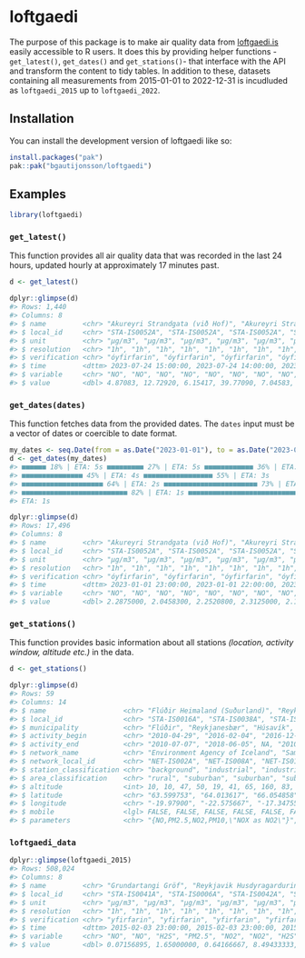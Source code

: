 
<!-- README.md is generated from README.Rmd. Please edit that file -->

# loftgaedi

<!-- badges: start -->
<!-- badges: end -->

The purpose of this package is to make air quality data from
[loftgaedi.is](https://loftgaedi.is) easily accessible to R users. It
does this by providing helper functions -`get_latest()`, `get_dates()`
and `get_stations()`- that interface with the API and transform the
content to tidy tables. In addition to these, datasets containing all
measurements from 2015-01-01 to 2022-12-31 is incudluded as
`loftgaedi_2015` up to `loftgaedi_2022`.

## Installation

You can install the development version of loftgaedi like so:

``` r
install.packages("pak")
pak::pak("bgautijonsson/loftgaedi")
```

## Examples

``` r
library(loftgaedi)
```

### `get_latest()`

This function provides all air quality data that was recorded in the
last 24 hours, updated hourly at approximately 17 minutes past.

``` r
d <- get_latest()

dplyr::glimpse(d)
#> Rows: 1,440
#> Columns: 8
#> $ name         <chr> "Akureyri Strandgata (við Hof)", "Akureyri Strandgata (vi…
#> $ local_id     <chr> "STA-IS0052A", "STA-IS0052A", "STA-IS0052A", "STA-IS0052A…
#> $ unit         <chr> "µg/m3", "µg/m3", "µg/m3", "µg/m3", "µg/m3", "µg/m3", "µg…
#> $ resolution   <chr> "1h", "1h", "1h", "1h", "1h", "1h", "1h", "1h", "1h", "1h…
#> $ verification <chr> "óyfirfarin", "óyfirfarin", "óyfirfarin", "óyfirfarin", "…
#> $ time         <dttm> 2023-07-24 15:00:00, 2023-07-24 14:00:00, 2023-07-24 13:…
#> $ variable     <chr> "NO", "NO", "NO", "NO", "NO", "NO", "NO", "NO", "NO", "NO…
#> $ value        <dbl> 4.87083, 12.72920, 6.15417, 39.77090, 7.04583, 25.26460, …
```

### `get_dates(dates)`

This function fetches data from the provided dates. The `dates` input
must be a vector of dates or coercible to date format.

``` r
my_dates <- seq.Date(from = as.Date("2023-01-01"), to = as.Date("2023-01-11"), by = "days")
d <- get_dates(my_dates)
#> ■■■■■■ 18% | ETA: 5s ■■■■■■■■■ 27% | ETA: 5s ■■■■■■■■■■■■ 36% | ETA: 4s
#> ■■■■■■■■■■■■■■■ 45% | ETA: 4s ■■■■■■■■■■■■■■■■■ 55% | ETA: 3s
#> ■■■■■■■■■■■■■■■■■■■■ 64% | ETA: 2s ■■■■■■■■■■■■■■■■■■■■■■■ 73% | ETA: 2s
#> ■■■■■■■■■■■■■■■■■■■■■■■■■■ 82% | ETA: 1s ■■■■■■■■■■■■■■■■■■■■■■■■■■■■ 91% |
#> ETA: 1s

dplyr::glimpse(d)
#> Rows: 17,496
#> Columns: 8
#> $ name         <chr> "Akureyri Strandgata (við Hof)", "Akureyri Strandgata (vi…
#> $ local_id     <chr> "STA-IS0052A", "STA-IS0052A", "STA-IS0052A", "STA-IS0052A…
#> $ unit         <chr> "µg/m3", "µg/m3", "µg/m3", "µg/m3", "µg/m3", "µg/m3", "µg…
#> $ resolution   <chr> "1h", "1h", "1h", "1h", "1h", "1h", "1h", "1h", "1h", "1h…
#> $ verification <chr> "óyfirfarin", "óyfirfarin", "óyfirfarin", "óyfirfarin", "…
#> $ time         <dttm> 2023-01-01 23:00:00, 2023-01-01 22:00:00, 2023-01-01 21:…
#> $ variable     <chr> "NO", "NO", "NO", "NO", "NO", "NO", "NO", "NO", "NO", "NO…
#> $ value        <dbl> 2.2875000, 2.0458300, 2.2520800, 2.3125000, 2.1145800, 2.…
```

### `get_stations()`

This function provides basic information about all stations *(location,
activity window, altitude etc.)* in the data.

``` r
d <- get_stations()

dplyr::glimpse(d)
#> Rows: 59
#> Columns: 14
#> $ name                   <chr> "Flúðir Heimaland (Suðurland)", "Reykjanes Hólm…
#> $ local_id               <chr> "STA-IS0016A", "STA-IS0038A", "STA-IS0050A", "S…
#> $ municipality           <chr> "Flúðir", "Reykjanesbær", "Húsavík", "Reykjavík…
#> $ activity_begin         <chr> "2010-04-29", "2016-02-04", "2016-12-01", "2001…
#> $ activity_end           <chr> "2010-07-07", "2018-06-05", NA, "2010-12-31", N…
#> $ network_name           <chr> "Environment Agency of Iceland", "Sameinað Síli…
#> $ network_local_id       <chr> "NET-IS002A", "NET-IS008A", "NET-IS012A", "NET-…
#> $ station_classification <chr> "background", "industrial", "industrial", "back…
#> $ area_classification    <chr> "rural", "suburban", "suburban", "suburban", "u…
#> $ altitude               <int> 10, 10, 47, 50, 19, 41, 65, 160, 83, 624, 328, …
#> $ latitude               <chr> "63.599753", "64.013617", "66.054858", "64.1399…
#> $ longitude              <chr> "-19.97900", "-22.575667", "-17.347550", "-21.7…
#> $ mobile                 <lgl> FALSE, FALSE, FALSE, FALSE, FALSE, FALSE, FALSE…
#> $ parameters             <chr> "{NO,PM2.5,NO2,PM10,\"NOX as NO2\"}", "{PAH,PM2…
```

### `loftgaedi_data`

``` r
dplyr::glimpse(loftgaedi_2015)
#> Rows: 508,024
#> Columns: 8
#> $ name         <chr> "Grundartangi Gröf", "Reykjavik Husdyragardurinn", "Akure…
#> $ local_id     <chr> "STA-IS0041A", "STA-IS0006A", "STA-IS0042A", "STA-IS0002A…
#> $ unit         <chr> "µg/m3", "µg/m3", "µg/m3", "µg/m3", "µg/m3", "µg/m3", "µg…
#> $ resolution   <chr> "1h", "1h", "1h", "1h", "1h", "1h", "1h", "1h", "1h", "1h…
#> $ verification <chr> "yfirfarin", "yfirfarin", "yfirfarin", "yfirfarin", "yfir…
#> $ time         <dttm> 2015-02-03 23:00:00, 2015-02-03 23:00:00, 2015-02-03 23:…
#> $ variable     <chr> "NO", "NO", "H2S", "PM2.5", "NO2", "NO2", "H2S", "NO2", "…
#> $ value        <dbl> 0.07156895, 1.65000000, 0.64166667, 8.49433333, 0.8173333…
```
